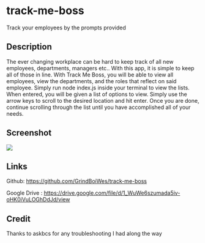 # track-me-boss
Track your employees by the prompts provided

## Description
The ever changing workplace can be hard to keep track of all new employees, departments, managers etc.. With this app, it is simple to keep all of those in line. With Track Me Boss, you will be able to view all employees, view the departments, and the roles that reflect on said employee. Simply run node index.js inside your terminal to view the lists. When entered, you will be given a list of options to view. Simply use the arrow keys to scroll to the desired location and hit enter. Once you are done, continue scrolling through the list until you have accomplished all of your needs. 
## Screenshot

<img src = "./images/mysql.gif">

## Links

Github: https://github.com/GrindBoiWes/track-me-boss

Google Drive : https://drive.google.com/file/d/1_WuWe6szumada5iv-oHK0iVuLOGhDdJd/view

## Credit
Thanks to askbcs for any troubleshooting I had along the way